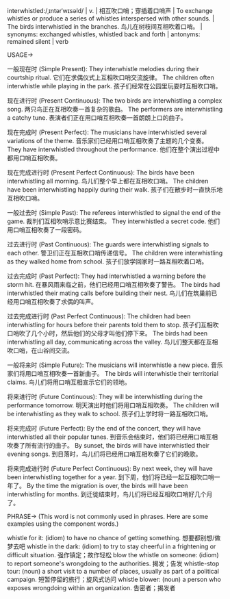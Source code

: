interwhistled:/ˌɪntərˈwɪsəld/ | v. |  相互吹口哨；穿插着口哨声 |  To exchange whistles or produce a series of whistles interspersed with other sounds. | The birds interwhistled in the branches. 鸟儿在树枝间互相吹着口哨。 | synonyms: exchanged whistles, whistled back and forth | antonyms: remained silent | verb

USAGE->

一般现在时 (Simple Present):
They interwhistle melodies during their courtship ritual.  它们在求偶仪式上互相吹口哨交流旋律。
The children often interwhistle while playing in the park. 孩子们经常在公园里玩耍时互相吹口哨。


现在进行时 (Present Continuous):
The two birds are interwhistling a complex song.  两只鸟正在互相吹奏一首复杂的歌曲。
The performers are interwhistling a catchy tune. 表演者们正在用口哨互相吹奏一首朗朗上口的曲子。


现在完成时 (Present Perfect):
The musicians have interwhistled several variations of the theme.  音乐家们已经用口哨互相吹奏了主题的几个变奏。
They have interwhistled throughout the performance. 他们在整个演出过程中都用口哨互相吹奏。



现在完成进行时 (Present Perfect Continuous):
The birds have been interwhistling all morning. 鸟儿们整个早上都在互相吹口哨。
The children have been interwhistling happily during their walk. 孩子们在散步时一直快乐地互相吹口哨。



一般过去时 (Simple Past):
The referees interwhistled to signal the end of the game. 裁判们互相吹哨示意比赛结束。
They interwhistled a secret code. 他们用口哨互相吹奏了一段密码。



过去进行时 (Past Continuous):
The guards were interwhistling signals to each other. 警卫们正在互相吹口哨传递信号。
The children were interwhistling as they walked home from school.  孩子们放学回家时一路互相吹着口哨。



过去完成时 (Past Perfect):
They had interwhistled a warning before the storm hit.  在暴风雨来临之前，他们已经用口哨互相吹奏了警告。
The birds had interwhistled their mating calls before building their nest. 鸟儿们在筑巢前已经用口哨互相吹奏了求偶的叫声。



过去完成进行时 (Past Perfect Continuous):
The children had been interwhistling for hours before their parents told them to stop.  孩子们互相吹口哨吹了几个小时，然后他们的父母才叫他们停下来。
The birds had been interwhistling all day, communicating across the valley. 鸟儿们整天都在互相吹口哨，在山谷间交流。


一般将来时 (Simple Future):
The musicians will interwhistle a new piece. 音乐家们将用口哨互相吹奏一首新曲子。
The birds will interwhistle their territorial claims. 鸟儿们将用口哨互相宣示它们的领地。



将来进行时 (Future Continuous):
They will be interwhistling during the performance tomorrow. 明天演出时他们将用口哨互相吹奏。
The children will be interwhistling as they walk to school. 孩子们上学时将一路互相吹口哨。



将来完成时 (Future Perfect):
By the end of the concert, they will have interwhistled all their popular tunes.  到音乐会结束时，他们将已经用口哨互相吹奏了所有流行的曲子。
By sunset, the birds will have interwhistled their evening songs. 到日落时，鸟儿们将已经用口哨互相吹奏了它们的晚歌。



将来完成进行时 (Future Perfect Continuous):
By next week, they will have been interwhistling together for a year.  到下周，他们将已经一起互相吹口哨一年了。
By the time the migration is over, the birds will have been interwhistling for months. 到迁徙结束时，鸟儿们将已经互相吹口哨好几个月了。


PHRASE->
(This word is not commonly used in phrases.  Here are some examples using the component words.)

whistle for it:  (idiom)  to have no chance of getting something.  想要都别想/做梦去吧
whistle in the dark: (idiom) to try to stay cheerful in a frightening or difficult situation.  强作镇定；故作轻松
blow the whistle on someone:  (idiom) to report someone's wrongdoing to the authorities.  揭发；告发
whistle-stop tour: (noun) a short visit to a number of places, usually as part of a political campaign.  短暂停留的旅行；旋风式访问
whistle blower:  (noun)  a person who exposes wrongdoing within an organization.  告密者；揭发者 
